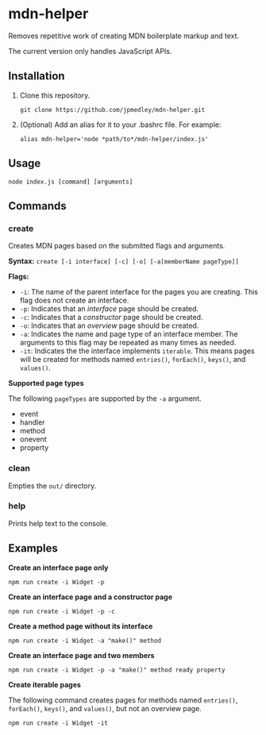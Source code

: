# mdn-helper
Removes repetitive work of creating MDN boilerplate markup and text.

The current version only handles JavaScript APIs.

## Installation

1. Clone this repository.

   `git clone https://github.com/jpmedley/mdn-helper.git`

1. (Optional) Add an alias for it to your .bashrc file. For example:

   `alias mdn-helper='node *path/to*/mdn-helper/index.js'`

## Usage

  `node index.js [command] [arguments]`

## Commands

### create

Creates MDN pages based on the submitted flags and arguments.

**Syntax:** `create [-i interface] [-c] [-o] [-a[memberName pageType]]`

**Flags:**

* `-i`: The name of the parent interface for the pages you are creating. This flag does not create an interface.
* `-p`: Indicates that an *interface* page should be created.
* `-c`: Indicates that a *constructor* page should be created.
* `-o`: Indicates that an *overview* page should be created.
* `-a`: Indicates the name and page type of an interface member. The arguments to this flag may be repeated as many times as needed.
* `-it`: Indicates the the interface implements `iterable`. This means pages will be created for methods named `entries()`, `forEach()`, `keys()`, and `values()`.

**Supported page types**

The following `pageTypes` are supported by the `-a` argument.

* event
* handler
* method
* onevent
* property

### clean

Empties the `out/` directory.

### help

Prints help text to the console.

## Examples

**Create an interface page only**

`npm run create -i Widget -p`

**Create an interface page and a constructor page**

`npm run create -i Widget -p -c`

**Create a method page without its interface**

`npm run create -i Widget -a "make()" method`

**Create an interface page and two members**

`npm run create -i Widget -p -a "make()" method ready property`

**Create iterable pages**

The following command creates pages for methods named `entries()`, `forEach()`, `keys()`, and `values()`, but not an overview page.

`npm run create -i Widget -it`
